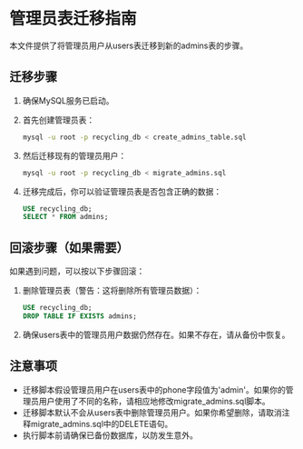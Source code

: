 # 管理员表迁移指南

本文件提供了将管理员用户从users表迁移到新的admins表的步骤。

## 迁移步骤

1. 确保MySQL服务已启动。

2. 首先创建管理员表：
   ```bash
   mysql -u root -p recycling_db < create_admins_table.sql
   ```

3. 然后迁移现有的管理员用户：
   ```bash
   mysql -u root -p recycling_db < migrate_admins.sql
   ```

4. 迁移完成后，你可以验证管理员表是否包含正确的数据：
   ```sql
   USE recycling_db;
   SELECT * FROM admins;
   ```

## 回滚步骤（如果需要）

如果遇到问题，可以按以下步骤回滚：

1. 删除管理员表（警告：这将删除所有管理员数据）：
   ```sql
   USE recycling_db;
   DROP TABLE IF EXISTS admins;
   ```

2. 确保users表中的管理员用户数据仍然存在。如果不存在，请从备份中恢复。

## 注意事项

- 迁移脚本假设管理员用户在users表中的phone字段值为'admin'。如果你的管理员用户使用了不同的名称，请相应地修改migrate_admins.sql脚本。
- 迁移脚本默认不会从users表中删除管理员用户。如果你希望删除，请取消注释migrate_admins.sql中的DELETE语句。
- 执行脚本前请确保已备份数据库，以防发生意外。 